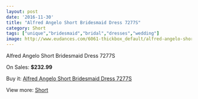 ```yaml
---
layout: post
date: '2016-11-30'
title: "Alfred Angelo Short Bridesmaid Dress 7277S"
category: Short
tags: ["unique","bridesmaid","bridal","dresses","wedding"]
image: http://www.eudances.com/6061-thickbox_default/alfred-angelo-short-bridesmaid-dress-7277s.jpg
---
```

Alfred Angelo Short Bridesmaid Dress 7277S

On Sales: **$232.99**
<a href="https://www.eudances.com/en/short/2158-alfred-angelo-short-bridesmaid-dress-7277s.html"><amp-img layout="responsive" width="600" height="600" src="//www.eudances.com/6061-thickbox_default/alfred-angelo-short-bridesmaid-dress-7277s.jpg" alt="Alfred Angelo Short Bridesmaid Dress 7277S 0" /></a>
<a href="https://www.eudances.com/en/short/2158-alfred-angelo-short-bridesmaid-dress-7277s.html"><amp-img layout="responsive" width="600" height="600" src="//www.eudances.com/6062-thickbox_default/alfred-angelo-short-bridesmaid-dress-7277s.jpg" alt="Alfred Angelo Short Bridesmaid Dress 7277S 1" /></a>

Buy it: [Alfred Angelo Short Bridesmaid Dress 7277S](https://www.eudances.com/en/short/2158-alfred-angelo-short-bridesmaid-dress-7277s.html "Alfred Angelo Short Bridesmaid Dress 7277S")

View more: [Short](https://www.eudances.com/en/25-short "Short")